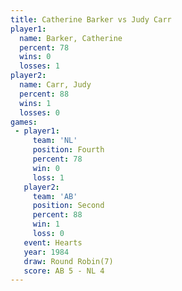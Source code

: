 ```yaml
---
title: Catherine Barker vs Judy Carr
player1:                 
  name: Barker, Catherine
  percent: 78            
  wins: 0                
  losses: 1              
player2:                 
  name: Carr, Judy       
  percent: 88            
  wins: 1                
  losses: 0              
games:
 - player1:          
     team: 'NL'      
     position: Fourth
     percent: 78     
     win: 0          
     loss: 1         
   player2:          
     team: 'AB'      
     position: Second
     percent: 88     
     win: 1          
     loss: 0         
   event: Hearts       
   year: 1984          
   draw: Round Robin(7)
   score: AB 5 - NL 4  
---
```

